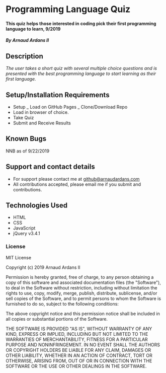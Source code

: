 # Programming Language Quiz

#### This quiz helps those interested in coding pick their first programming language to learn, 9/2019

##### By **Arnaud Ardans II**

## Description

_The user takes a short quiz with several multiple choice questions and is presented with the best programming language to start learning as their first language._

## Setup/Installation Requirements

- Setup
  _ Load on GitHub Pages
  _ Clone/Download Repo
- Load in browser of choice.
- Take Quiz
- Submit and Receive Results

## Known Bugs

NNB as of 9/22/2019

## Support and contact details

- For support please contact me at github@arnaudardans.com
- All contributions accepted, please email me if you submit and contributions.

## Technologies Used

- HTML
- CSS
- JavaScript
- jQuery v3.4.1

### License

MIT License

Copyright (c) 2019 Arnaud Ardans II

Permission is hereby granted, free of charge, to any person obtaining a copy of this software and associated documentation files (the "Software"), to deal in the Software without restriction, including without limitation the rights to use, copy, modify, merge, publish, distribute, sublicense, and/or sell copies of the Software, and to permit persons to whom the Software is furnished to do so, subject to the following conditions:

The above copyright notice and this permission notice shall be included in all copies or substantial portions of the Software.

THE SOFTWARE IS PROVIDED "AS IS", WITHOUT WARRANTY OF ANY KIND, EXPRESS OR IMPLIED, INCLUDING BUT NOT LIMITED TO THE WARRANTIES OF MERCHANTABILITY, FITNESS FOR A PARTICULAR PURPOSE AND NONINFRINGEMENT. IN NO EVENT SHALL THE AUTHORS OR COPYRIGHT HOLDERS BE LIABLE FOR ANY CLAIM, DAMAGES OR OTHER LIABILITY, WHETHER IN AN ACTION OF CONTRACT, TORT OR OTHERWISE, ARISING FROM, OUT OF OR IN CONNECTION WITH THE SOFTWARE OR THE USE OR OTHER DEALINGS IN THE SOFTWARE.
